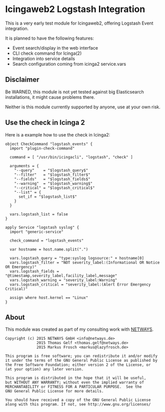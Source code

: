 Icingaweb2 Logstash Integration
===============================

This is a very early test module for Icingaweb2, offering Logstash Event integration.

It is planned to have the following features:
* Event search/display in the web interface
* CLI check command for Icinga(2)
* Integration into service details
* Search configuration coming from icinga2 service.vars

## Disclaimer

Be WARNED, this module is not yet tested against big Elasticsearch installations, it might cause problems there.

Neither is this module currently supported by anyone, use at your own risk.

## Use the check in Icinga 2

Here is a example how to use the check in Icinga2:

``` icinga2
object CheckCommand "logstash_events" {
  import "plugin-check-command"

  command = [ "/usr/bin/icingacli", "logstash", "check" ]

  arguments = {
    "--query"    = "$logstash_query$"
    "--filter"   = "$logstash_filter$"
    "--fields"   = "$logstash_fields$"
    "--warning"  = "$logstash_warning$"
    "--critical" = "$logstash_critical$"
    "--list" = {
      set_if = "$logstash_list$"
    }
  }

  vars.logstash_list = false
}

apply Service "logstash syslog" {
  import "generic-service"

  check_command = "logstash_events"

  var hostname = host.name.split(".")

  vars.logstash_query = "type:syslog logsource:" + hostname[0]
  vars.logstash_filter = "NOT severity_label:(Informational OR Notice OR Emergency)"
  vars.logstash_fields = "@timestamp,severity_label,facility_label,message"
  vars.logstash_warning = "severity_label:Warning"
  vars.logstash_critical = "severity_label:(Alert Error Emergency Critical)"

  assign where host.kernel == "Linux"
}
```

## About

This module was created as part of my consulting work with [NETWAYS](http://www.netways.de).

    Copyright (c) 2015 NETWAYS GmbH <info@netways.de>
                  2015 Thomas Gelf <thomas.gelf@netways.de>
                  2015 Markus Frosch <markus@lazyfrosch.de>

    This program is free software; you can redistribute it and/or modify
    it under the terms of the GNU General Public License as published by
    the Free Software Foundation; either version 2 of the License, or
    (at your option) any later version.

    This program is distributed in the hope that it will be useful,
    but WITHOUT ANY WARRANTY; without even the implied warranty of
    MERCHANTABILITY or FITNESS FOR A PARTICULAR PURPOSE.  See the
    GNU General Public License for more details.

    You should have received a copy of the GNU General Public License
    along with this program. If not, see http://www.gnu.org/licenses/
